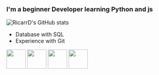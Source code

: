 ### I'm a beginner Developer learning Python and js


  ![RicarrD's GitHub stats](https://github-readme-stats.vercel.app/api?username=ricarrd&show_icons=true&theme=dracula)

  <ul>
      <li>Database with SQL</li>
      <li>Experience with Git</li>
  </ul>
  <div>
    <img height='50em' src="https://cdn.worldvectorlogo.com/logos/logo-javascript.svg">
    <img height='50em' src="https://cdn.worldvectorlogo.com/logos/html-1.svg">
    <img height='50em' src='https://cdn.worldvectorlogo.com/logos/css-3.svg'>
    <img height='50em' src='https://cdn.worldvectorlogo.com/logos/python-3.svg'>
  </div>


 

